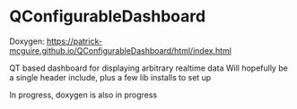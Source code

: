 # QConfigurableDashboard
Doxygen: https://patrick-mcguire.github.io/QConfigurableDashboard/html/index.html

QT based dashboard for displaying arbitrary realtime data
Will hopefully be a single header include, plus a few lib installs to set up

In progress, doxygen is also in progress
